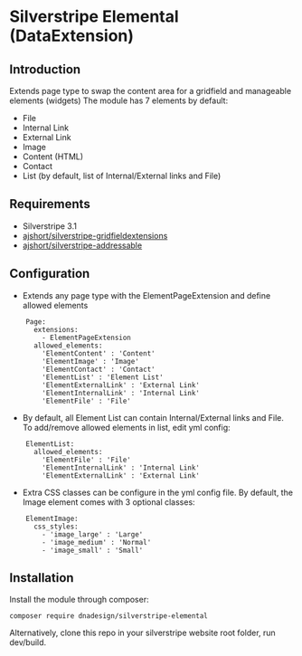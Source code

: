 # Silverstripe Elemental (DataExtension)

## Introduction
Extends page type to swap the content area for a gridfield and manageable elements (widgets)
The module has 7 elements by default:
- File
- Internal Link
- External Link
- Image
- Content (HTML)
- Contact
- List (by default, list of Internal/External links and File)

## Requirements
- Silverstripe 3.1
- [ajshort/silverstripe-gridfieldextensions](https://github.com/ajshort/silverstripe-gridfieldextensions)
- [ajshort/silverstripe-addressable](https://github.com/ajshort/silverstripe-addressable)

## Configuration
- Extends any page type with the ElementPageExtension and define allowed elements
```
	Page:
	  extensions:
	    - ElementPageExtension
	  allowed_elements:
	    'ElementContent' : 'Content'
	    'ElementImage' : 'Image'
	    'ElementContact' : 'Contact'
	    'ElementList' : 'Element List'
	    'ElementExternalLink' : 'External Link'
	    'ElementInternalLink' : 'Internal Link'
	    'ElementFile' : 'File'
````
- By default, all Element List can contain Internal/External links and File. To add/remove allowed elements in list, edit yml config:
````
	ElementList:
	  allowed_elements:
	    'ElementFile' : 'File'
	    'ElementInternalLink' : 'Internal Link'
	    'ElementExternalLink' : 'External Link'
````
- Extra CSS classes can be configure in the yml config file. By default, the Image element comes with 3 optional classes:
````
	ElementImage:
	  css_styles:
	    - 'image_large' : 'Large'
	    - 'image_medium' : 'Normal'
	    - 'image_small' : 'Small'
````
## Installation
Install the module through composer:
````
composer require dnadesign/silverstripe-elemental
````
Alternatively, clone this repo in your silverstripe website root folder, run dev/build.

